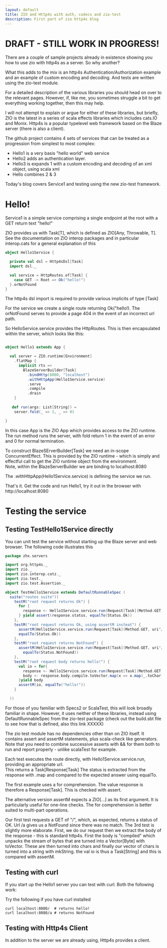 ```yaml
---
layout: default
title: ZIO and Http4s with auth, codecs and zio-test
description: First part of zio http4s blog
---
```


# DRAFT - STILL WORK IN PROGRESS!

There are a couple of sample projects already in existence showing you how to use zio with http4s as a server. So why another?

What this adds to the mix is an http4s Authentication/Authorization example and an example of custom encoding and decoding.  And tests are written using the zio-test module.

For a detailed description of the various libraries you should head on over to the relevant pages. However, if, like me, you sometimes struggle a bit to get everything working together, then this may help.

I will not attempt to explain or argue for either of these libraries, but briefly, ZIO is the latest in a series of scala effects libraries which includes cats.IO and Monix. Http4s is a popular typelevel web framework based on the Blaze server (there is also a client).

The github project contains 4 sets of services that can be treated as a progression from simplest to most complex:

* Hello1 is a very basis "hello world" web service
* Hello2 adds an authentication layer.
* Hello3 is expands 1 with a custom encoding and decoding of an xml object, using scala xml
* Hello combines 2 & 3

Today's blog covers Service1 and testing using the new zio-test framework.

# Hello!

Service1 is a simple service comprising a single endpoint at the root with a GET return text "hello!"

ZIO provides us with Task[T], which is defined as ZIO[Any, Throwable, T]. See the documentation on ZIO interop packages and in particular interop.cats for a general explanation of this

```scala
object Hello1Service {

  private val dsl = Http4sDsl[Task]
  import dsl._

  val service = HttpRoutes.of[Task] {
    case GET -> Root => Ok("hello!")
  }.orNotFound
}
```

The http4s dsl import is required to provide various implicits of type [Task]

For the service we create a single route returning Ok("hello!). The orNotFound serves to provide a page 404 in the event of an incorrect url path.

So HelloService.service provides the HttpRoutes. This is then encapsulated within the server, which looks like this:

```scala

object Hello1 extends App {

  val server = ZIO.runtime[Environment]
    .flatMap {
      implicit rts =>
        BlazeServerBuilder[Task]
          .bindHttp(8080, "localhost")
          .withHttpApp(Hello1Service.service)
          .serve
          .compile
          .drain
    }
    
   def run(args: List[String]) =
    server.fold(_ => 1, _ => 0)

}

```

In this case App is the ZIO App which provides access to the ZIO runtime. The run method runs the server, with fold return 1 in the event of an error and 0 for normal termination.

To construct BlazeSErverBuilder[Task] we need an in-scope ConcurrentEffect. This is provided by the ZIO runtime - which is simply and effectful call to get the ZIO runtime object from the environment.  
Note, within the BlazeServerBuilder we are binding to localhost:8080

The .withHttpApp(Hello1Service.service) is defining the service we run.

That's it. Get the code and run Hello1, try it out in the browser with http://localhost:8080

# Testing the service

## Testing TestHello1Service directly

You can unit test the service without starting up the Blaze server and web browser.
The following code illustrates this
```scala
package zhx.servers

import org.http4s._
import zio._
import zio.interop.catz._
import zio.test._
import zio.test.Assertion._

object TestHello1Service extends DefaultRunnableSpec (
  suite("routes suite")(
    testM("root request returns Ok") {
      for {
        response <- Hello1Service.service.run(Request[Task](Method.GET, uri"/"))
      } yield assert(response.status, equalTo(Status.Ok))
    },
    testM("root request returns Ok, using assertM insteat") {
      assertM(Hello1Service.service.run(Request[Task](Method.GET, uri"/")).map(_.status),
      equalTo(Status.Ok))
    },
    testM("root request returns NotFound") {
      assertM(Hello1Service.service.run(Request[Task](Method.GET, uri"/a")).map(_.status),
        equalTo(Status.NotFound))
    },
    testM("root request body returns hello!") {
      val io = for{
        response <- Hello1Service.service.run(Request[Task](Method.GET, uri"/"))
        body <- response.body.compile.toVector.map(x => x.map(_.toChar).mkString(""))
      }yield body
      assertM(io, equalTo("hello!"))
    }

  ))
```

For those of you familiar with Specs2 or ScalaTest, this will look broadly familiar in shape. However, it uses neither of these libraries, instead using
DefaultRunnableSpec from the zio-test package (check out the build.sbt file to see how that is defined, also this link XXXXX)

The zio test module has no dependencies other than on ZIO itself. It contains assert and assertM statements, plus scala-check like generators.
Note that you need to combine successive asserts with && for them both to run and report properly - unlike scalaTest for example.

Each test executes the route directly, with Hello1Service.service.run, providing an appropriate url.  
This returns a Task[Response[Task] The status is extracted from the response with .map and compared to the expected answer using equalTo.

The first example uses a for comprehension. The value response is therefore a Response[Task]. This is checked with assert.

The alternative version assertM expects a ZIO[...] as its first argument. It is particularly useful for one-line checks. The for comprehension is better suited to multi-part operations.

Our first test requests a GET of "/", which, as expected, returns a status of OK. Url /a gives us a NotFound since there was no match. The 3rd test
is slightly more elaborate. First, we do our request then we extract the body of the response - this is standard http4s. First the body is "compiled" which
unpacks the stream of bytes that are turned into a Vector[Byte] with toVector. These are then turned into chars and finally our vector of chars is
turned into a string with mkString.
the val io is thus a Task[String] and this is compared with assertM.

## Testing with curl

If you start up the Hello1 server you can test with curl. Both the following work:

Try the following if you have curl installed
```
curl localhost:8080/  # returns hello!
curl localhost:8080/a # returns NotFound
```

## Testing with Http4s Client

In addition to the server we are already using, Http4s provides a client.
